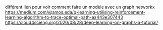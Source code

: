 différent lien pour voir comment faire un modèle avec un graph networkx
https://medium.com/@amos.eda/q-learning-utilising-reinforcement-learning-algorithm-to-trace-optimal-path-aa443e307443
https://cloud4scieng.org/2020/08/28/deep-learning-on-graphs-a-tutorial/
